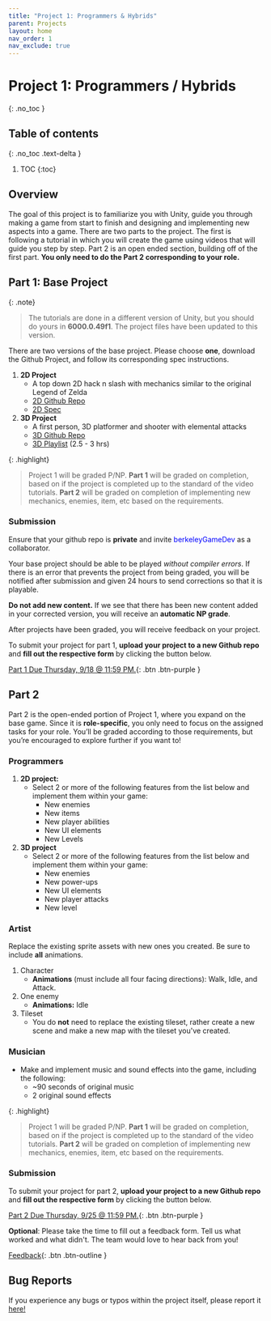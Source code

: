 ```yaml
---
title: "Project 1: Programmers & Hybrids"
parent: Projects
layout: home
nav_order: 1
nav_exclude: true
---
```


# Project 1: Programmers / Hybrids
{: .no_toc }

## Table of contents
{: .no_toc .text-delta }

1. TOC
{:toc}

## Overview
The goal of this project is to familiarize you with Unity, guide you through making a game from start to finish and designing and implementing new aspects into a game. There are two parts to the project. The first is following a tutorial in which you will create the game using videos that will guide you step by step. Part 2 is an open ended section, building off of the first part. **You only need to do the Part 2 corresponding to your role.**

## Part 1: Base Project

{: .note} 
> The tutorials are done in a different version of Unity, but you should do yours in **6000.0.49f1**. The project files have been updated to this version.

There are two versions of the base project. Please choose **one**, download the Github Project, and follow its corresponding spec instructions. 

1. **2D Project**
    * A top down 2D hack n slash with mechanics similar to the original Legend of Zelda
    * [2D Github Repo]
    * [2D Spec]
2. **3D Project**
    * A first person, 3D platformer and shooter with elemental attacks
    * [3D Github Repo]
    * [3D Playlist] (2.5 - 3 hrs)

{: .highlight}
> Project 1 will be graded P/NP. **Part 1** will be graded on completion, based on if the project is completed up to the standard of the video tutorials. **Part 2** will be graded on completion of implementing new mechanics, enemies, item, etc based on the requirements.

### Submission 

Ensure that your github repo is **private** and invite <span style="color:blue;">berkeleyGameDev</span> as a collaborator.

Your base project should be able to be played *without compiler errors*. If there is an error that prevents the project from being graded, you will be notified after submission and given 24 hours to send corrections so that it is playable. 

**Do not add new content.** If we see that there has been new content added in your corrected version, you will receive an **automatic NP grade**. 

After projects have been graded, you will receive feedback on your project. 

To submit your project for part 1, **upload your project to a new Github repo** and **fill out the respective form** by clicking the button below.

[Part 1 Due Thursday, 9/18 @ 11:59 PM.](https://tinyurl.com/gddf25proj1part1){: .btn .btn-purple }

## Part 2

Part 2 is the open-ended portion of Project 1, where you expand on the base game. Since it is **role-specific**, you only need to focus on the assigned tasks for your role. You’ll be graded according to those requirements, but you’re encouraged to explore further if you want to! 

### Programmers 
1. **2D project:**
    * Select 2 or more of the following features from the list below and implement them within your game:
        * New enemies
        * New items
        * New player abilities
        * New UI elements
        * New Levels
2. **3D project**
    * Select 2 or more of the following features from the list below and implement them within your game:
        * New enemies
        * New power-ups
        * New UI elements
        * New player attacks
        * New level

### Artist  
Replace the existing sprite assets with new ones you created. Be sure to include **all** animations.  

1. Character  
    * **Animations** (must include all four facing directions): Walk, Idle, and Attack. 
2.  One enemy
    * **Animations:** Idle 
3.  Tileset 
    * You do **not** need to replace the existing tileset, rather create a new scene and make a new map with the tileset you've created.

### Musician  
* Make and implement music and sound effects into the game, including the following:
    * ~90 seconds of original music
    * 2 original sound effects

{: .highlight}
> Project 1 will be graded P/NP. **Part 1** will be graded on completion, based on if the project is completed up to the standard of the video tutorials. **Part 2** will be graded on completion of implementing new mechanics, enemies, item, etc based on the requirements.

### Submission 

To submit your project for part 2, **upload your project to a new Github repo** and **fill out the respective form** by clicking the button below.

[Part 2 Due Thursday, 9/25 @ 11:59 PM.](https://tinyurl.com/gddf25proj1part2){: .btn .btn-purple }

**Optional**: Please take the time to fill out a feedback form. Tell us what worked and what didn't. The team would love to hear back from you! 

[Feedback](https://tinyurl.com/gddf25proj1feedback ){: .btn .btn-outline }

## Bug Reports
If you experience any bugs or typos within the project itself, please report it [here!]

[here!]: https://forms.gle/JAPYBPsvmKueXjhXA

[2D Github Repo]: https://github.com/berkeleyGamedev/Project-1-2D-2024.git
[2D Spec]: ../project1-2d-programmers/project1-2d.md
[3D Github Repo]: https://github.com/berkeleyGamedev/3DTutorialBase
[3D Playlist]: https://www.youtube.com/playlist?list=PLkTqf5DBzPsDQDTYorcX8RIcxzVC-sgO6
[Part 1 Submission]: https://docs.google.com/forms/d/e/1FAIpQLSdN4DVIbdaYsTTjlSQPwwuHfHpFo9nHWLLtRzWQ9AbPBiat-Q/viewform?usp=header
[Part 2 Submission]: https://docs.google.com/forms/d/e/1FAIpQLSfUiNQ-pmERcYHe4QbO-VoR8bDj9MQ3pkvVG_xiMyQoA1c5aQ/viewform?usp=header

